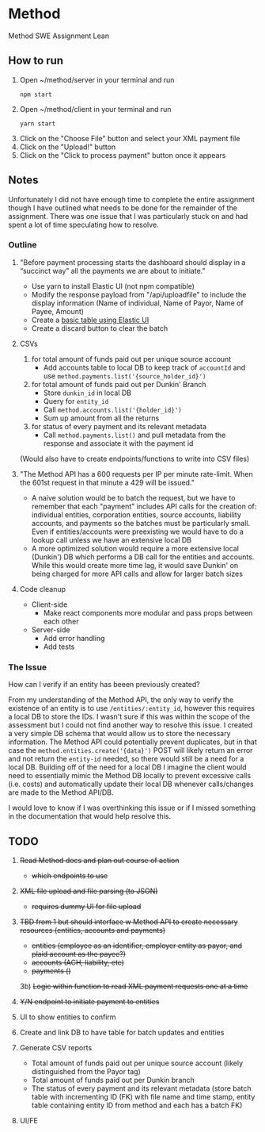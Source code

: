# Method
Method SWE Assignment Lean

## How to run
1) Open ~/method/server in your terminal and run
    ```
    npm start
    ```
2) Open ~/method/client in your terminal and run
    ```
    yarn start
    ```
3) Click on the "Choose File" button and select your XML payment file
4) Click on the "Upload!" button
5) Click on the "Click to process payment" button once it appears

## Notes
Unfortunately I did not have enough time to complete the entire assignment though I have outlined what needs to be done for 
the remainder of the assignment. There was one issue that I was particularly stuck on and had spent a lot of time speculating
how to resolve.
### Outline
1) "Before payment processing starts the dashboard should display in a “succinct way” all the payments we are about to 
    initiate."
     - Use yarn to install Elastic UI (not npm compatible)
     - Modify the response payload from "/api/uploadfile" to include the display information (Name of individual, Name 
        of Payor, Name of Payee, Amount)
     - Create a [basic table using Elastic UI](https://elastic.github.io/eui/#/tabular-content/tables#a-basic-table)
     - Create a discard button to clear the batch
2)  CSVs
     1) for total amount of funds paid out per unique source account
        - Add accounts table to local DB to keep track of `accountId` and use `method.payments.list('{source_holder_id}')`
     2) for total amount of funds paid out per Dunkin' Branch
         - Store `dunkin_id` in local DB
         - Query for `entity_id`
         - Call `method.accounts.list('{holder_id}')`
         - Sum up amount from all the returns
     3) for status of every payment and its relevant metadata
         - Call `method.payments.list()` and pull metadata from the response and associate it with the payment id

    (Would also have to create endpoints/functions to write into CSV files)

3)  "The Method API has a 600 requests per IP per minute rate-limit. When the 601st request in that minute a 429 will be 
    issued."
    - A naive solution would be to batch the request, but we have to remember that each "payment" includes API calls for 
        the creation of: individual entities, corporation entities, source accounts, liability accounts, and payments so the batches 
        must be particularly small. Even if entities/accounts were preexisting we would have to do a lookup call unless we have an 
        extensive local DB
    - A more optimized solution would require a more extensive local (Dunkin') DB which performs a DB call for the entities 
        and accounts. While this would create more time lag, it would save Dunkin' on being charged for more API calls and allow for 
        larger batch sizes
4)  Code cleanup
    - Client-side
        - Make react components more modular and pass props between each other
    - Server-side
        - Add error handling
        - Add tests

### The Issue
How can I verify if an entity has beeen previously created?

From my understanding of the Method API, the only way to verify the existence of an entity is to use `/entities/:entity_id`, however
this requires a local DB to store the IDs. I wasn't sure if this was within the scope of the assessment but I could not find another
way to resolve this issue. I created a very simple DB schema that would allow us to store the necessary information. The Method API 
could potentially prevent duplicates, but in that case the `method.entities.create('{data}')` POST will likely return an error and 
not return the `entity-id` needed, so there would still be a need for a local DB. Building off of the need for a local DB I imagine
the client would need to essentially mimic the Method DB locally to prevent excessive calls (i.e. costs) and automatically update their 
local DB whenever calls/changes are made to the Method API/DB. 

I would love to know if I was overthinking this issue or if I missed something in the documentation that would help resolve this.


## TODO
1) ~~Read Method docs and plan out course of action~~
    - ~~which endpoints to use~~
2) ~~XML file upload and file parsing (to JSON)~~
    - ~~requires dummy UI for file upload~~
3) ~~TBD from 1 but should interface w Method API to create necessary resources (entities, accounts and payments)~~
    - ~~entities (employee as an identifier, employer entity as payor, and plaid account as the payee?)~~
    - ~~accounts (ACH, liability, etc)~~
    - ~~payments ()~~
      
   3b) ~~Logic within function to read XML payment requests one at a time~~
4) ~~Y/N endpoint to initiate payment to entities~~
5) UI to show entities to confirm
6) Create and link DB to have table for batch updates and entities
7) Generate CSV reports
   - Total amount of funds paid out per unique source account (likely distinguished from the Payor tag)
   - Total amount of funds paid out per Dunkin branch
   - The status of every payment and its relevant metadata (store batch table with incrementing ID (FK) with file name and time stamp, entity table containing entity ID from method and each has a batch FK)
 8) UI/FE
